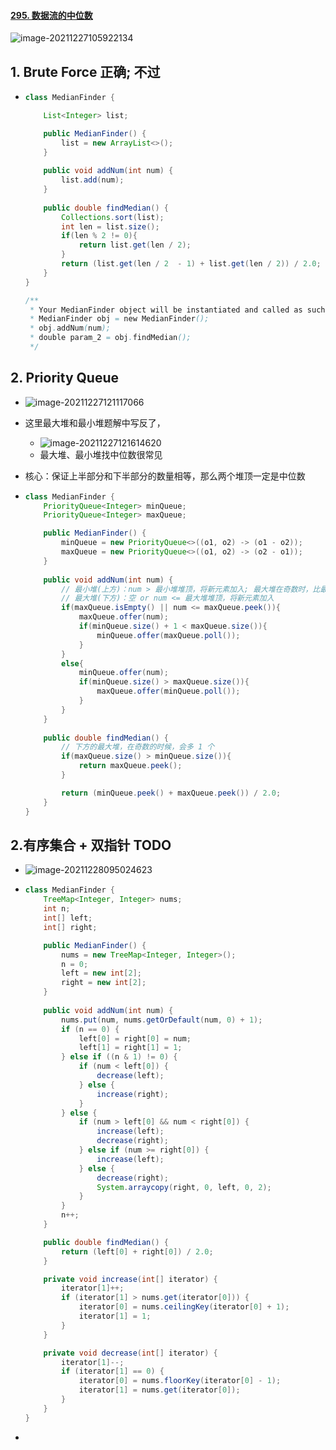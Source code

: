 #### [295. 数据流的中位数](https://leetcode-cn.com/problems/find-median-from-data-stream/)

![image-20211227105922134](https://raw.githubusercontent.com/TWDH/Leetcode-From-Zero/pictures/img/image-20211227105922134.png)

## 1. Brute Force 正确; 不过

- ```java
  class MedianFinder {
  
      List<Integer> list;
  
      public MedianFinder() {
          list = new ArrayList<>();
      }
      
      public void addNum(int num) {
          list.add(num);
      }
      
      public double findMedian() {
          Collections.sort(list);
          int len = list.size();
          if(len % 2 != 0){
              return list.get(len / 2);
          }
          return (list.get(len / 2  - 1) + list.get(len / 2)) / 2.0;
      }
  }
  
  /**
   * Your MedianFinder object will be instantiated and called as such:
   * MedianFinder obj = new MedianFinder();
   * obj.addNum(num);
   * double param_2 = obj.findMedian();
   */
  ```

## 2. Priority Queue

- ![image-20211227121117066](https://raw.githubusercontent.com/TWDH/Leetcode-From-Zero/pictures/img/image-20211227121117066.png)

- 这里最大堆和最小堆题解中写反了，

  - ![image-20211227121614620](https://raw.githubusercontent.com/TWDH/Leetcode-From-Zero/pictures/img/image-20211227121614620.png)
  - 最大堆、最小堆找中位数很常见

- 核心：保证上半部分和下半部分的数量相等，那么两个堆顶一定是中位数

- ```java
  class MedianFinder {
      PriorityQueue<Integer> minQueue;
      PriorityQueue<Integer> maxQueue;
  
      public MedianFinder() {
          minQueue = new PriorityQueue<>((o1, o2) -> (o1 - o2));
          maxQueue = new PriorityQueue<>((o1, o2) -> (o2 - o1));
      }
      
      public void addNum(int num) {
          // 最小堆(上方)：num > 最小堆堆顶，将新元素加入; 最大堆在奇数时，比最小堆多 1
          // 最大堆(下方)：空 or num <= 最大堆堆顶，将新元素加入
          if(maxQueue.isEmpty() || num <= maxQueue.peek()){
              maxQueue.offer(num);
              if(minQueue.size() + 1 < maxQueue.size()){
                  minQueue.offer(maxQueue.poll());
              }
          }
          else{
              minQueue.offer(num);
              if(minQueue.size() > maxQueue.size()){
                  maxQueue.offer(minQueue.poll());
              }
          }
      }
      
      public double findMedian() {
          // 下方的最大堆，在奇数的时候，会多 1 个
          if(maxQueue.size() > minQueue.size()){
              return maxQueue.peek();
          }
  
          return (minQueue.peek() + maxQueue.peek()) / 2.0;
      }
  }
  ```

## 2.有序集合 + 双指针 TODO

- ![image-20211228095024623](https://raw.githubusercontent.com/TWDH/Leetcode-From-Zero/pictures/img/image-20211228095024623.png)

- ```java
  class MedianFinder {
      TreeMap<Integer, Integer> nums;
      int n;
      int[] left;
      int[] right;
  
      public MedianFinder() {
          nums = new TreeMap<Integer, Integer>();
          n = 0;
          left = new int[2];
          right = new int[2];
      }
      
      public void addNum(int num) {
          nums.put(num, nums.getOrDefault(num, 0) + 1);
          if (n == 0) {
              left[0] = right[0] = num;
              left[1] = right[1] = 1;
          } else if ((n & 1) != 0) {
              if (num < left[0]) {
                  decrease(left);
              } else {
                  increase(right);
              }
          } else {
              if (num > left[0] && num < right[0]) {
                  increase(left);
                  decrease(right);
              } else if (num >= right[0]) {
                  increase(left);
              } else {
                  decrease(right);
                  System.arraycopy(right, 0, left, 0, 2);
              }
          }
          n++;
      }
  
      public double findMedian() {
          return (left[0] + right[0]) / 2.0;
      }
  
      private void increase(int[] iterator) {
          iterator[1]++;
          if (iterator[1] > nums.get(iterator[0])) {
              iterator[0] = nums.ceilingKey(iterator[0] + 1);
              iterator[1] = 1;
          }
      }
  
      private void decrease(int[] iterator) {
          iterator[1]--;
          if (iterator[1] == 0) {
              iterator[0] = nums.floorKey(iterator[0] - 1);
              iterator[1] = nums.get(iterator[0]);
          }
      }
  }
  ```

- 